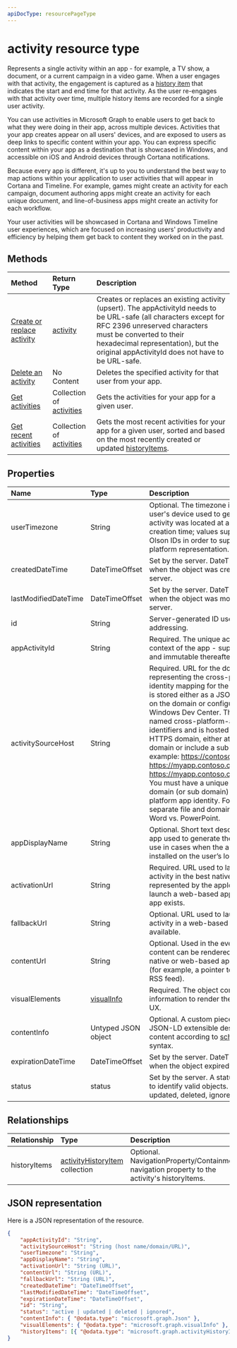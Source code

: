 ```yaml
---
apiDocType: resourcePageType
---
```

# activity resource type

Represents a single activity within an app - for example, a TV show, a document, or a current campaign in a video game. When a user engages with that activity, the engagement is captured as a [history item](projectrome_historyitem.md) that indicates the start and end time for that activity. As the user re-engages with that activity over time, multiple history items are recorded for a single user activity.

You can use activities in Microsoft Graph to enable users to get back to what they were doing in their app, across multiple devices. Activities that your app creates appear on all users' devices, and are exposed to users as deep links to specific content within your app. You can express specific content within your app as a destination that is showcased in Windows, and accessible on iOS and Android devices through Cortana notifications.

Because every app is different, it's up to you to understand the best way to map actions within your application to user activities that will appear in Cortana and Timeline. For example, games might create an activity for each campaign, document authoring apps might create an activity for each unique document, and line-of-business apps might create an activity for each workflow.

Your user activities will be showcased in Cortana and Windows Timeline user experiences, which are focused on increasing users' productivity and efficiency by helping them get back to content they worked on in the past.

## Methods

|Method | Return Type | Description|
|:------|:------------|:-----------|
|[Create or replace activity](../api/projectrome_put_activity.md) | [activity](projectrome_activity.md) |Creates or replaces an existing activity (upsert). The appActivityId needs to be URL-safe (all characters except for RFC 2396 unreserved characters must be converted to their hexadecimal representation), but the original appActivityId does not have to be URL-safe. |
|[Delete an activity](../api/projectrome_delete_activity.md) | No Content | Deletes the specified activity for that user from your app.|
|[Get activities](../api/projectrome_get_activities.md) | Collection of [activities](projectrome_activity.md) | Gets the activities for your app for a given user.|
|[Get recent activities](../api/projectrome_get_recent_activities.md) | Collection of [activities](projectrome_activity.md) | Gets the most recent activities for your app for a given user, sorted and based on the most recently created or updated [historyItems](projectrome_historyitem.md).|

## Properties

|Name | Type | Description|
|:----|:-----|:-----------|
|userTimezone | String | Optional. The timezone in which the user's device used to generate the activity was located at activity creation time; values supplied as Olson IDs in order to support cross-platform representation.|
|createdDateTime | DateTimeOffset | Set by the server. DateTime in UTC when the object was created on the server. |
|lastModifiedDateTime | DateTimeOffset | Set by the server. DateTime in UTC when the object was modified on the server. |
|id | String | Server-generated ID used for URL addressing.|
|appActivityId | String | Required. The unique activity ID in the context of the app - supplied by caller and immutable thereafter.|
|activitySourceHost | String | Required. URL for the domain representing the cross-platform identity mapping for the app. Mapping is stored either as a JSON file hosted on the domain or configurable via Windows Dev Center. The JSON file is named cross-platform-app-identifiers and is hosted at root of your HTTPS domain, either at the top level domain or include a sub domain. For example: https://contoso.com or https://myapp.contoso.com but NOT https://myapp.contoso.com/somepath. You must have a unique file and domain (or sub domain) per cross-platform app identity. For example, a separate file and domain is needed for Word vs. PowerPoint.|
|appDisplayName | String | Optional. Short text description of the app used to generate the activity for use in cases when the app is not installed on the user’s local device.|
|activationUrl | String | Required. URL used to launch the activity in the best native experience represented by the appId. Might launch a web-based app if no native app exists.|
|fallbackUrl | String | Optional. URL used to launch the activity in a web-based app, if available.|
|contentUrl | String | Optional. Used in the event the content can be rendered outside of a native or web-based app experience (for example, a pointer to an item in an RSS feed).|
|visualElements| [visualInfo](../resources/projectrome_visualinfo.md) | Required. The object containing information to render the activity in the UX.|
|contentInfo | Untyped JSON object | Optional. A custom piece of data - JSON-LD extensible description of content according to [schema.org](https://schema.org) syntax.|
|expirationDateTime | DateTimeOffset | Set by the server. DateTime in UTC when the object expired on the server.|
|status | status | Set by the server. A status code used to identify valid objects. Values: active, updated, deleted, ignored.|

## Relationships

|Relationship | Type | Description|
|:------------|:-----|:-----------|
|historyItems| [activityHistoryItem](../resources/projectrome_historyitem.md) collection | Optional. NavigationProperty/Containment; navigation property to the activity's historyItems.|

## JSON representation

Here is a JSON representation of the resource.

<!-- {
  "blockType": "resource",
  "optionalProperties": [
    "userTimezone",
    "appDisplayName",
    "fallbackUrl",
    "contentUrl",
    "contentInfo",
    "visualElements",
    "historyItems"
  ],
  "baseType": "microsoft.graph.entity",
  "@odata.type": "microsoft.graph.userActivity",
  "@odata.annotations": [
    {
      "capabilities": {
        "countable": false,
        "selectable": false,
        "skippable": false
      }
    }
  ]
}-->

```json
{
    "appActivityId": "String",
    "activitySourceHost": "String (host name/domain/URL)",
    "userTimezone": "String",
    "appDisplayName": "String",
    "activationUrl": "String (URL)",
    "contentUrl": "String (URL)",
    "fallbackUrl": "String (URL)",
    "createdDateTime": "DateTimeOffset",
    "lastModifiedDateTime": "DateTimeOffset",
    "expirationDateTime": "DateTimeOffset",
    "id": "String",
    "status": "active | updated | deleted | ignored",
    "contentInfo": { "@odata.type": "microsoft.graph.Json" },
    "visualElements": { "@odata.type": "microsoft.graph.visualInfo" },
    "historyItems": [{ "@odata.type": "microsoft.graph.activityHistoryItem" }]
}
```

<!-- uuid: 8fcb5dbc-d5aa-4681-8e31-b001d5168d79
2017-06-07 14:57:30 UTC -->
<!-- {
  "type": "#page.annotation",
  "description": "activity resource",
  "keywords": "",
  "section": "documentation",
  "tocPath": ""
}-->
